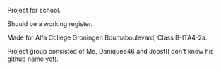 Project for school.

Should be a working register.

Made for Alfa College Groningen Boumaboulevard, Class B-ITA4-2a.

Project group consisted of Me, Danique646 and Joost(I don't know his github name yet).